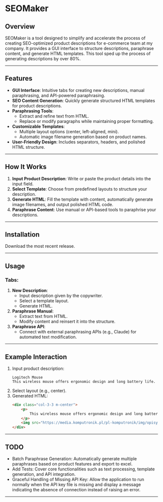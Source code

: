# SEOMaker

## Overview
SEOMaker is a tool designed to simplify and accelerate the process of creating SEO-optimized product descriptions for e-commerce team at my company. It provides a GUI interface to structure descriptions, paraphrase content, and generate HTML templates.  This tool sped up the process of generating descriptions by over 80%.

---

## Features
- **GUI Interface**: Intuitive tabs for creating new descriptions, manual paraphrasing, and API-powered paraphrasing.
- **SEO Content Generation**: Quickly generate structured HTML templates for product descriptions.
- **Paraphrasing Tools**:
  - Extract and refine text from HTML.
  - Replace or modify paragraphs while maintaining proper formatting.
- **Customizable Templates**:
  - Multiple layout options (center, left-aligned, mini).
  - Automatic image filename generation based on product names.
- **User-Friendly Design**: Includes separators, headers, and polished HTML structure.

---

## How It Works
1. **Input Product Description**: Write or paste the product details into the input field.
2. **Select Template**: Choose from predefined layouts to structure your description.
3. **Generate HTML**: Fill the template with content, automatically generate image filenames, and output polished HTML code.
4. **Paraphrase Content**: Use manual or API-based tools to paraphrise your descriptions.

---

## Installation

Download the most recent release.

---

## Usage

### Tabs:
1. **New Description**:
   - Input description given by the copywriter.
   - Select a template layout.
   - Generate HTML.
2. **Paraphrase Manual**:
   - Extract text from HTML.
   - Modify content and reinsert it into the structure.
3. **Paraphrase API**:
   - Connect with external paraphrasing APIs (e.g., Claude) for automated text modification.

---


## Example Interaction

1. Input product description:
   ```text
   Logitech Mouse
   This wireless mouse offers ergonomic design and long battery life.
   ```
2. Select layout (e.g., center).
3. Generated HTML:
   ```html
   <div class="col-3-3 m-center">
       <p>
           This wireless mouse offers ergonomic design and long battery life.
       </p>
       <img src="https://media.komputronik.pl/pl-komputronik/img/opisy_produktow/content/SEO/logitech-mouse-1.jpg" alt=""/>
   </div>
   ```

---

## TODO
- Batch Paraphrase Generation: Automatically generate multiple paraphrases based on product features and export to excel.
- Add Tests: Cover core functionalities such as text processing, template generation, and API integration.
- Graceful Handling of Missing API Key: Allow the application to run normally when the API key file is missing and display a message indicating the absence of connection instead of raising an error.

---

